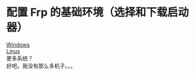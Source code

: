 # 配置 Frp 的基础环境（选择和下载启动器）
[Windows](/manual/Windows.html)</br>
[Linux](/manual/Linux.html)</br>
更多系统？</br>
好吧。我没有那么多机子。。。
